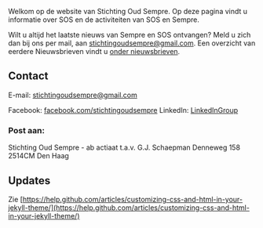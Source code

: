 Welkom op de website van Stichting Oud Sempre. Op deze pagina vindt u informatie over SOS en de activiteiten van SOS en Sempre. 

Wilt u altijd het laatste nieuws van Sempre en SOS ontvangen? Meld u zich dan bij ons per mail, aan stichtingoudsempre@gmail.com. Een overzicht van eerdere Nieuwsbrieven vindt u [onder nieuwsbrieven](http://sos.sempresite.nl/nieuwsbrieven).

## Contact

E-mail: stichtingoudsempre@gmail.com

Facebook: [facebook.com/stichtingoudsempre](http://www.facebook.com/stichtingoudsempre)
LinkedIn: [LinkedInGroup](https://www.linkedin.com/groups/4336251/)

### Post aan:

Stichting Oud Sempre - ab actiaat
t.a.v. G.J. Schaepman
Denneweg 158
2514CM Den Haag

## Updates

Zie [https://help.github.com/articles/customizing-css-and-html-in-your-jekyll-theme/](https://help.github.com/articles/customizing-css-and-html-in-your-jekyll-theme/)
